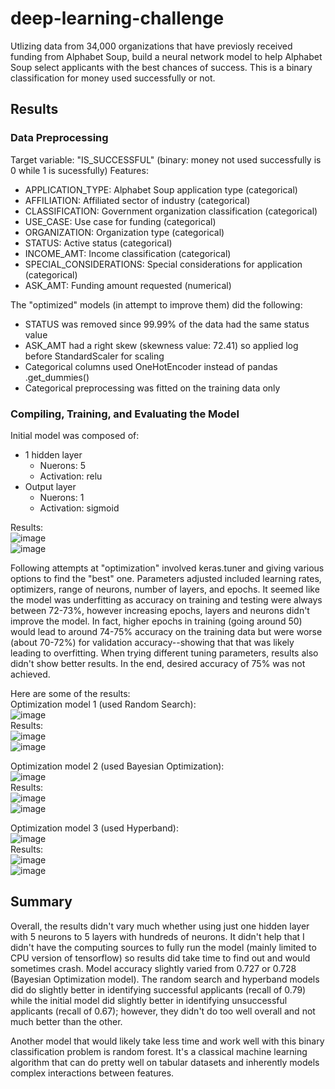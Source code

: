 # deep-learning-challenge
Utlizing data from 34,000 organizations that have previosly received funding from Alphabet Soup, build a neural network model to help Alphabet Soup select applicants with the best chances of success. This is a binary classification for money used successfully or not.

## Results
### Data Preprocessing
Target variable: "IS_SUCCESSFUL" (binary: money not used successfully is 0 while 1 is sucessfully)
Features: 
  - APPLICATION_TYPE: Alphabet Soup application type (categorical)
  - AFFILIATION: Affiliated sector of industry (categorical)
  - CLASSIFICATION: Government organization classification (categorical)
  - USE_CASE: Use case for funding (categorical)
  - ORGANIZATION: Organization type (categorical)
  - STATUS: Active status (categorical)
  - INCOME_AMT: Income classification (categorical)
  - SPECIAL_CONSIDERATIONS: Special considerations for application (categorical)
  - ASK_AMT: Funding amount requested (numerical)

The "optimized" models (in attempt to improve them) did the following:
- STATUS was removed since 99.99% of the data had the same status value
- ASK_AMT had a right skew (skewness value: 72.41) so applied log before StandardScaler for scaling
- Categorical columns used OneHotEncoder instead of pandas .get_dummies()
- Categorical preprocessing was fitted on the training data only

### Compiling, Training, and Evaluating the Model
Initial model was composed of:
- 1 hidden layer
    - Nuerons: 5
    - Activation: relu
- Output layer
    - Nuerons: 1
    - Activation: sigmoid

Results:  
![image](https://github.com/user-attachments/assets/be8e9c09-6fa8-4dc4-8853-24f53ea2a7a0)  
![image](https://github.com/user-attachments/assets/bbbf595e-7d2f-4e6b-a04d-ba1f271a58c0)

Following attempts at "optimization" involved keras.tuner and giving various options to find the "best" one. Parameters adjusted included learning rates, optimizers, range of neurons, number of layers, and epochs. It seemed like the model was underfitting as accuracy on training and testing were always between 72-73%, however increasing epochs, layers and neurons didn't improve the model. In fact, higher epochs in training (going around 50) would lead to around 74-75% accuracy on the training data but were worse (about 70-72%) for validation accuracy--showing that that was likely leading to overfitting. When trying different tuning parameters, results also didn't show better results. In the end, desired accuracy of 75% was not achieved.

Here are some of the results:  
Optimization model 1 (used Random Search):  
![image](https://github.com/user-attachments/assets/ed7b6f8e-599a-4d37-9196-77fe1b20db00)  
Results:  
![image](https://github.com/user-attachments/assets/f133018f-e295-41a0-9fb9-9e858eb34332)  
![image](https://github.com/user-attachments/assets/c0f39325-ebd1-425f-a7e0-c7980b7539ee)  

Optimization model 2 (used Bayesian Optimization):  
![image](https://github.com/user-attachments/assets/cdf330df-a26b-4cc8-9b15-b38095b212f2)  
Results:  
![image](https://github.com/user-attachments/assets/90612cc1-05e6-4624-975f-8d8a2b7d76fb)  
![image](https://github.com/user-attachments/assets/4e2d1cf5-5520-44b3-97f4-511fdc4adcc6)  

Optimization model 3 (used Hyperband):  
![image](https://github.com/user-attachments/assets/d0fbf81f-f495-4680-bffe-f34e87115400)  
Results:  
![image](https://github.com/user-attachments/assets/9611c9db-7a9b-4c07-8c74-b26cb64985be)  
![image](https://github.com/user-attachments/assets/053428e9-c656-47a7-ae69-0f07b64757d3)  

## Summary
Overall, the results didn't vary much whether using just one hidden layer with 5 neurons to 5 layers with hundreds of neurons. It didn't help that I didn't have the computing sources to fully run the model (mainly limited to CPU version of tensorflow) so results did take time to find out and would sometimes crash. Model accuracy slightly varied from 0.727 or 0.728 (Bayesian Optimization model). The random search and hyperband models did do slightly better in identifying successful applicants (recall of 0.79) while the initial model did slightly better in identifying unsuccessful applicants (recall of 0.67); however, they didn't do too well overall and not much better than the other. 

Another model that would likely take less time and work well with this binary classification problem is random forest. It's a classical machine learning algorithm that can do pretty well on tabular datasets and inherently models complex interactions between features.
